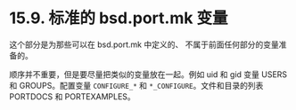 # 15.9. 标准的 bsd.port.mk 变量

这个部分是为那些可以在 bsd.port.mk 中定义的、 不属于前面任何部分的变量准备的。

顺序并不重要，但是要尽量把类似的变量放在一起。例如 uid 和 gid 变量 USERS 和 GROUPS。配置变量 `CONFIGURE_*` 和 `*_CONFIGURE`。文件和目录的列表 PORTDOCS 和 PORTEXAMPLES。


